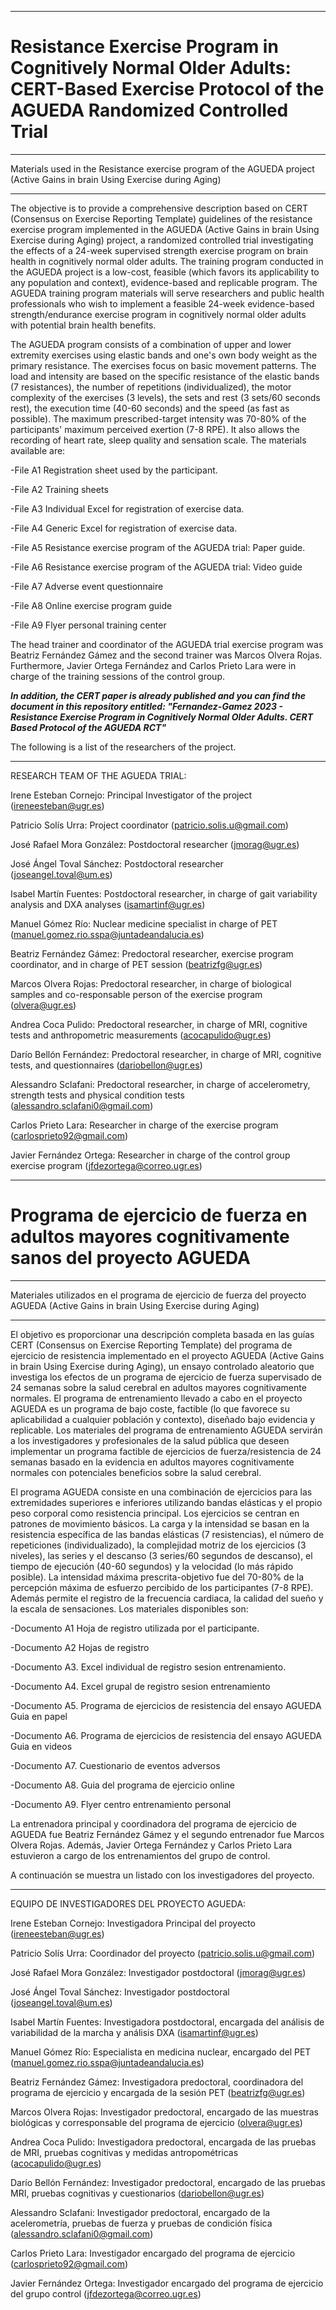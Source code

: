 
_____________________________________________________________________________________________________

# Resistance Exercise Program in Cognitively Normal Older Adults: CERT-Based Exercise Protocol of the AGUEDA Randomized Controlled Trial

_____________________________________________________________________________________________________

Materials used in the Resistance exercise program of the AGUEDA project (Active Gains in brain Using Exercise during Aging)
_____________________________________________________________________________________________________

The objective is to provide a comprehensive description based on CERT (Consensus on Exercise Reporting Template) guidelines of the resistance exercise program implemented in the AGUEDA (Active Gains in brain Using Exercise during Aging) project, a randomized controlled trial investigating the effects of a 24-week supervised strength exercise program on brain health in cognitively normal older adults.  The training program conducted in the AGUEDA project is a low-cost, feasible (which favors its applicability to any population and context), evidence-based and replicable program. The AGUEDA training program materials will serve researchers and public health professionals who wish to implement a feasible 24-week evidence-based strength/endurance exercise program in cognitively normal older adults with potential brain health benefits.

The AGUEDA program consists of a combination of upper and lower extremity exercises using elastic bands and one's own body weight as the primary resistance. The exercises focus on basic movement patterns. The load and intensity are based on the specific resistance of the elastic bands (7 resistances), the number of repetitions (individualized), the motor complexity of the exercises (3 levels), the sets and rest (3 sets/60 seconds rest), the execution time (40-60 seconds) and the speed (as fast as possible). The maximum prescribed-target intensity was 70-80% of the participants' maximum perceived exertion (7-8 RPE). It also allows the recording of heart rate, sleep quality and sensation scale.
The materials available are: 

-File A1 Registration sheet used by the participant.

-File A2 Training sheets

-File A3 Individual Excel for registration of exercise data.

-File A4 Generic Excel for registration of exercise data.

-File A5 Resistance exercise program of the AGUEDA trial: Paper guide.

-File A6 Resistance exercise program of the AGUEDA trial: Video guide

-File A7 Adverse event questionnaire

-File A8 Online exercise program guide

-File A9 Flyer personal training center

The head trainer and coordinator of the AGUEDA trial exercise program was Beatriz Fernández Gámez and the second trainer was Marcos Olvera Rojas. Furthermore, Javier Ortega Fernández and Carlos Prieto Lara were in charge of the training sessions of the control group.

***In addition, the CERT paper is already published and you can find the document in this repository entitled: "Fernandez-Gamez 2023 - Resistance Exercise Program in Cognitively Normal Older Adults. CERT Based Protocol of the AGUEDA RCT"***


 The following is a list of the researchers of the project.
_____________________________________________________________________________________________________
RESEARCH TEAM OF THE AGUEDA TRIAL:

Irene Esteban Cornejo: Principal Investigator of the project (ireneesteban@ugr.es)

Patricio Solís Urra: Project coordinator (patricio.solis.u@gmail.com)

José Rafael Mora González: Postdoctoral researcher (jmorag@ugr.es)

José Ángel Toval Sánchez: Postdoctoral researcher (joseangel.toval@um.es)

Isabel Martín Fuentes: Postdoctoral researcher, in charge of gait variability analysis and DXA analyses (isamartinf@ugr.es)

Manuel Gómez Río: Nuclear medicine specialist in charge of PET (manuel.gomez.rio.sspa@juntadeandalucia.es)

Beatriz Fernández Gámez: Predoctoral researcher, exercise program coordinator, and in charge of PET session (beatrizfg@ugr.es)

Marcos Olvera Rojas: Predoctoral researcher, in charge of biological samples and co-responsable person of the exercise program (olvera@ugr.es)

Andrea Coca Pulido: Predoctoral researcher, in charge of MRI, cognitive tests and anthropometric measurements (acocapulido@ugr.es)

Darío Bellón Fernández: Predoctoral researcher, in charge of MRI, cognitive tests, and questionnaires (dariobellon@ugr.es)

Alessandro Sclafani: Predoctoral researcher, in charge of accelerometry, strength tests and physical condition tests (alessandro.sclafani0@gmail.com)

Carlos Prieto Lara: Researcher in charge of the exercise program (carlosprieto92@gmail.com)

Javier Fernández Ortega: Researcher in charge of the control group exercise program (jfdezortega@correo.ugr.es)


_____________________________________________________________________________________________________

# Programa de ejercicio de fuerza en adultos mayores cognitivamente sanos del proyecto AGUEDA

_____________________________________________________________________________________________________

Materiales utilizados en el programa de ejercicio de fuerza del proyecto AGUEDA (Active Gains in brain Using Exercise during Aging)
_____________________________________________________________________________________________________

El objetivo es proporcionar una descripción completa basada en las guías CERT (Consensus on Exercise Reporting Template) del programa de ejercicio de resistencia implementado en el proyecto AGUEDA (Active Gains in brain Using Exercise during Aging), un ensayo controlado aleatorio que investiga los efectos de un programa de ejercicio de fuerza supervisado de 24 semanas sobre la salud cerebral en adultos mayores cognitivamente normales.  El programa de entrenamiento llevado a cabo en el proyecto AGUEDA es un programa de bajo coste, factible (lo que favorece su aplicabilidad a cualquier población y contexto), diseñado bajo evidencia y replicable. Los materiales del programa de entrenamiento AGUEDA servirán a los investigadores y profesionales de la salud pública que deseen implementar un programa factible de ejercicios de fuerza/resistencia de 24 semanas basado en la evidencia en adultos mayores cognitivamente normales con potenciales beneficios sobre la salud cerebral.

El programa AGUEDA consiste en una combinación de ejercicios para las extremidades superiores e inferiores utilizando bandas elásticas y el propio peso corporal como resistencia principal. Los ejercicios se centran en patrones de movimiento básicos. La carga y la intensidad se basan en la resistencia específica de las bandas elásticas (7 resistencias), el número de repeticiones (individualizado), la complejidad motriz de los ejercicios (3 niveles), las series y el descanso (3 series/60 segundos de descanso), el tiempo de ejecución (40-60 segundos) y la velocidad (lo más rápido posible). La intensidad máxima prescrita-objetivo fue del 70-80% de la percepción máxima de esfuerzo percibido de los participantes (7-8 RPE). Además permite el registro de la frecuencia cardiaca, la calidad del sueño y la escala de sensaciones.
Los materiales disponibles son: 

-Documento A1	Hoja de registro utilizada por el participante.

-Documento A2	Hojas de registro

-Documento A3. Excel individual de registro sesion entrenamiento.

-Documento A4. Excel grupal de registro sesion entrenamiento

-Documento A5. Programa de ejercicios de resistencia del ensayo AGUEDA Guia en papel

-Documento A6. Programa de ejercicios de resistencia del ensayo AGUEDA Guia en videos

-Documento A7. Cuestionario de eventos adversos

-Documento A8. Guia del programa de ejercicio online

-Documento A9. Flyer centro entrenamiento personal

La entrenadora principal y coordinadora del programa de ejercicio de AGUEDA fue Beatriz Fernández Gámez y el segundo entrenador fue Marcos Olvera Rojas. Además, Javier Ortega Fernández y Carlos Prieto Lara estuvieron a cargo de los entrenamientos del grupo de control.

 A continuación se muestra un listado con los investigadores del proyecto.

_____________________________________________________________________________________________________
EQUIPO DE INVESTIGADORES DEL PROYECTO AGUEDA:

Irene Esteban Cornejo: Investigadora Principal del proyecto (ireneesteban@ugr.es)

Patricio Solís Urra: Coordinador del proyecto (patricio.solis.u@gmail.com) 

José Rafael Mora González: Investigador postdoctoral (jmorag@ugr.es)

José Ángel Toval Sánchez: Investigador postdoctoral (joseangel.toval@um.es) 

Isabel Martín Fuentes: Investigadora postdoctoral, encargada del análisis de variabilidad de la marcha y análisis DXA (isamartinf@ugr.es)

Manuel Gómez Río: Especialista en medicina nuclear, encargado del PET (manuel.gomez.rio.sspa@juntadeandalucia.es)

Beatriz Fernández Gámez: Investigadora predoctoral, coordinadora del programa de ejercicio y encargada de la sesión PET (beatrizfg@ugr.es)

Marcos Olvera Rojas: Investigador predoctoral, encargado de las muestras biológicas y corresponsable del programa de ejercicio (olvera@ugr.es)

Andrea Coca Pulido: Investigadora predoctoral, encargada de las pruebas de MRI, pruebas cognitivas y medidas antropométricas (acocapulido@ugr.es)

Darío Bellón Fernández: Investigador predoctoral, encargado de las pruebas MRI, pruebas cognitivas y cuestionarios (dariobellon@ugr.es)

Alessandro Sclafani: Investigador predoctoral, encargado de la acelerometría, pruebas de fuerza y pruebas de condición física (alessandro.sclafani0@gmail.com)

Carlos Prieto Lara: Investigador encargado del programa de ejercicio (carlosprieto92@gmail.com)

Javier Fernández Ortega: Investigador encargado del programa de ejercicio del grupo control (jfdezortega@correo.ugr.es)



